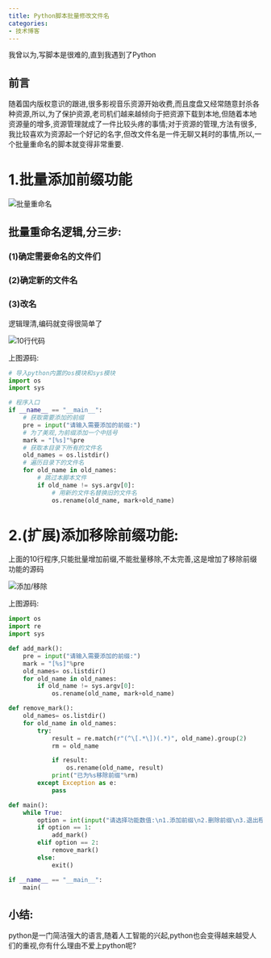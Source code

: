 ```yaml
---
title: Python脚本批量修改文件名
categories:
- 技术博客
---
```




我曾以为,写脚本是很难的,直到我遇到了Python

## 前言
随着国内版权意识的跟进,很多影视音乐资源开始收费,而且度盘又经常随意封杀各种资源,所以,为了保护资源,老司机们越来越倾向于把资源下载到本地,但随着本地资源量的增多,资源管理就成了一件比较头疼的事情;对于资源的管理,方法有很多,我比较喜欢为资源起一个好记的名字,但改文件名是一件无聊又耗时的事情,所以,一个批量重命名的脚本就变得非常重要.

# 1.批量添加前缀功能

![批量重命名](https://v2fy.com/asset/0i/jikemiji/jikemiji-md/2020-12-26-python-rename-1609041891000.assets/3203841-fbb1c4a6dba057c5.gif)



## 批量重命名逻辑,分三步:

### (1)确定需要命名的文件们

### (2)确定新的文件名

### (3)改名



逻辑理清,编码就变得很简单了


![10行代码](https://v2fy.com/asset/0i/jikemiji/jikemiji-md/2020-12-26-python-rename-1609041891000.assets/3203841-103b314aa55fc636.jpg)


上图源码:

```python
# 导入python内置的os模块和sys模块
import os
import sys

# 程序入口
if __name__ == "__main__":
    # 获取需要添加的前缀
    pre = input("请输入需要添加的前缀:")
    # 为了美观,为前缀添加一个中括号
    mark = "[%s]"%pre
    # 获取本目录下所有的文件名
    old_names = os.listdir()
    # 遍历目录下的文件名
    for old_name in old_names:
        # 跳过本脚本文件
        if old_name != sys.argv[0]:
            # 用新的文件名替换旧的文件名
            os.rename(old_name, mark+old_name)
```

# 2.(扩展)添加移除前缀功能:
上面的10行程序,只能批量增加前缀,不能批量移除,不太完善,这是增加了移除前缀功能的源码

![添加/移除](https://v2fy.com/asset/0i/jikemiji/jikemiji-md/2020-12-26-python-rename-1609041891000.assets/3203841-d81f458ac0135357.gif)



上图源码:
```python
import os
import re
import sys

def add_mark():
    pre = input("请输入需要添加的前缀:")
    mark = "[%s]"%pre
    old_names= os.listdir()
    for old_name in old_names:
        if old_name != sys.argv[0]:
            os.rename(old_name, mark+old_name)

def remove_mark():
    old_names= os.listdir()
    for old_name in old_names:
        try:
            result = re.match(r"(^\[.*\])(.*)", old_name).group(2)
            rm = old_name

            if result:
                os.rename(old_name, result)
            print("已为%s移除前缀"%rm)
        except Exception as e:
            pass

def main():
    while True:
        option = int(input("请选择功能数值:\n1.添加前缀\n2.删除前缀\n3.退出程序\n"))
        if option == 1:
            add_mark()
        elif option == 2:
            remove_mark()
        else:
            exit()

if __name__ == "__main__":
    main(

```

## 小结:

python是一门简洁强大的语言,随着人工智能的兴起,python也会变得越来越受人们的重视,你有什么理由不爱上python呢?









